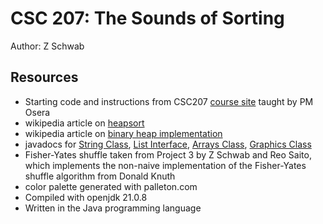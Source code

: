 # CSC 207: The Sounds of Sorting

Author: Z Schwab

## Resources

 *  Starting code and instructions from CSC207 [course site](https://osera.cs.grinnell.edu/ttap/data-structures-labs/the-sounds-of-sorting.html) taught by PM Osera
 *  wikipedia article on [heapsort](https://en.wikipedia.org/wiki/Heapsort) 
 *  wikipedia article on [binary heap implementation](https://en.wikipedia.org/wiki/Binary_heap#Heap_implementation)
 *  javadocs for [String Class](https://docs.oracle.com/javase/8/docs/api/java/lang/String.html), [List Interface](https://docs.oracle.com/javase/8/docs/api/?java/util/List.html), [Arrays Class](https://docs.oracle.com/en/java/javase/11/docs/api/java.base/java/util/Arrays.html), [Graphics Class](https://docs.oracle.com/javase/8/docs/api/java/awt/Graphics.html)
 *  Fisher-Yates shuffle taken from Project 3 by Z Schwab and Reo Saito, which implements the non-naive implementation of the Fisher-Yates shuffle algorithm from Donald Knuth
 * color palette generated with palleton.com
 *  Compiled with openjdk 21.0.8
 *  Written in the Java programming language